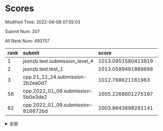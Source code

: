 # Scores

Modified Time: 2022-04-08 07:55:03

Submit Num: 207

All Rank Num: 493757

| rank |               submit               |       score        |       sigma        | pk_num |
| :--- | :--------------------------------- | :----------------- | :----------------- | :----- |
| 1    | jsonzb.test.submission_level_4     | 1013.0951580413819 | 0.8086850519618388 | 9545   |
| 2    | jsonzb.test.test_1                 | 1013.0589491889698 | 0.8014519923368131 | 9542   |
| 3    | cpp.21_12_24.submission-2b2ea0d7   | 1012.768621161963  | 0.7923776190645216 | 9540   |
| 56   | cpp.2022_01_09.submission-5b0e3de2 | 1005.2268601275197 | 0.7304689460399955 | 9538   |
| 62   | cpp.2022_01_09.submission-816672bd | 1003.8643898281141 | 0.7047789425141515 | 9540   |


<details>
<summary>全部</summary>

| rank |                 submit                 |       score        |       sigma        | pk_num |
| :--- | :------------------------------------- | :----------------- | :----------------- | :----- |
| 1    | jsonzb.test.submission_level_4         | 1013.0951580413819 | 0.8086850519618388 | 9545   |
| 2    | jsonzb.test.test_1                     | 1013.0589491889698 | 0.8014519923368131 | 9542   |
| 3    | cpp.21_12_24.submission-2b2ea0d7       | 1012.768621161963  | 0.7923776190645216 | 9540   |
| 4    | gobigger.level_3.submission_level_3_42 | 1011.5616409919901 | 0.7881921393524867 | 9543   |
| 5    | gobigger.level_3.submission_level_3_30 | 1010.9727148112534 | 0.7737475191033891 | 9537   |
| 6    | gobigger.level_3.submission_level_3_28 | 1010.9578513222154 | 0.7589671689253223 | 9545   |
| 7    | gobigger.level_3.submission_level_3_47 | 1010.9369749574316 | 0.7808203863578261 | 9537   |
| 8    | gobigger.level_3.submission_level_3_26 | 1010.8071170314735 | 0.7440130716801362 | 9541   |
| 9    | gobigger.level_3.submission_level_3_36 | 1010.7480278036256 | 0.7700659766076441 | 9540   |
| 10   | gobigger.level_3.submission_level_3_49 | 1010.5572986784874 | 0.7651647682327857 | 9541   |
| 11   | gobigger.level_3.submission_level_3_20 | 1010.5082439979664 | 0.7529448747252405 | 9539   |
| 12   | gobigger.level_3.submission_level_3_3  | 1010.4932841997144 | 0.7707616244739014 | 9538   |
| 13   | gobigger.level_3.submission_level_3_24 | 1010.4899017027562 | 0.7768164929847414 | 9545   |
| 14   | gobigger.level_3.submission_level_3_41 | 1010.4655682568799 | 0.7794589819429756 | 9542   |
| 15   | gobigger.level_3.submission_level_3_46 | 1010.4500158052931 | 0.7454067922181827 | 9545   |
| 16   | gobigger.level_3.submission_level_3_15 | 1010.4113108769116 | 0.7564230079668349 | 9535   |
| 17   | gobigger.level_3.submission_level_3_18 | 1010.4055874847584 | 0.7515313512377555 | 9542   |
| 18   | gobigger.level_3.submission_level_3_43 | 1010.2895921375703 | 0.7727868385255563 | 9543   |
| 19   | gobigger.level_3.submission_level_3_14 | 1010.2263106261981 | 0.7791492664515179 | 9541   |
| 20   | gobigger.level_3.submission_level_3_38 | 1010.2012642566756 | 0.7624514009201702 | 9541   |
| 21   | gobigger.level_3.submission_level_3_40 | 1010.195533440476  | 0.7727520712594044 | 9547   |
| 22   | gobigger.level_3.submission_level_3_32 | 1010.1548451639408 | 0.7717389420147365 | 9541   |
| 23   | gobigger.level_3.submission_level_3_2  | 1010.0996874739282 | 0.7557571975513275 | 9541   |
| 24   | gobigger.level_3.submission_level_3_27 | 1010.073367601546  | 0.7590582402550291 | 9541   |
| 25   | gobigger.level_3.submission_level_3_35 | 1009.9309822935696 | 0.7614721484135705 | 9548   |
| 26   | gobigger.level_3.submission_level_3_13 | 1009.9049692446428 | 0.7474430210020522 | 9541   |
| 27   | gobigger.level_3.submission_level_3_6  | 1009.8486904699727 | 0.7621565152856076 | 9545   |
| 28   | gobigger.level_3.submission_level_3_16 | 1009.8224367209187 | 0.7667704883949397 | 9544   |
| 29   | gobigger.level_3.submission_level_3_48 | 1009.8074340694561 | 0.7629359261986202 | 9546   |
| 30   | gobigger.level_3.submission_level_3_19 | 1009.7784208292188 | 0.7627402378727871 | 9540   |
| 31   | gobigger.level_3.submission_level_3_10 | 1009.7652282268779 | 0.7633878873837042 | 9536   |
| 32   | gobigger.level_3.submission_level_3_9  | 1009.7578220927775 | 0.7493427395222212 | 9537   |
| 33   | gobigger.level_3.submission_level_3_7  | 1009.7537683036334 | 0.7420530346083919 | 9546   |
| 34   | gobigger.level_3.submission_level_3_21 | 1009.7476223122569 | 0.7732706288160089 | 9543   |
| 35   | gobigger.level_3.submission_level_3_12 | 1009.6870838266814 | 0.7589771558289796 | 9539   |
| 36   | gobigger.level_3.submission_level_3_25 | 1009.6541793970414 | 0.7687426799443193 | 9545   |
| 37   | gobigger.level_3.submission_level_3_45 | 1009.6079557589713 | 0.75191397789788   | 9540   |
| 38   | gobigger.level_3.submission_level_3_29 | 1009.5792598922919 | 0.7609536092862719 | 9544   |
| 39   | gobigger.level_3.submission_level_3_0  | 1009.5590884176269 | 0.771172722717563  | 9542   |
| 40   | gobigger.level_3.submission_level_3_23 | 1009.4890721928841 | 0.7593490114047812 | 9541   |
| 41   | gobigger.level_3.submission_level_3_11 | 1009.4639510578123 | 0.7581681270258671 | 9539   |
| 42   | gobigger.level_3.submission_level_3_39 | 1009.3877775561259 | 0.756669660930229  | 9542   |
| 43   | gobigger.level_3.submission_level_3_5  | 1009.3245564664381 | 0.7557754218330645 | 9538   |
| 44   | gobigger.level_3.submission_level_3_22 | 1009.2548966407107 | 0.7439070689688879 | 9540   |
| 45   | gobigger.level_3.submission_level_3_33 | 1009.1379422850475 | 0.7420014939682787 | 9545   |
| 46   | gobigger.level_3.submission_level_3_8  | 1009.131334263182  | 0.7451328319915463 | 9544   |
| 47   | gobigger.level_3.submission_level_3_31 | 1009.121936391115  | 0.7436067440939831 | 9542   |
| 48   | gobigger.level_3.submission_level_3_1  | 1009.1051924200939 | 0.7573600900384003 | 9537   |
| 49   | gobigger.level_3.submission_level_3_37 | 1009.0079306137064 | 0.7444748249008247 | 9540   |
| 50   | gobigger.level_3.submission_level_3_17 | 1008.9658438082545 | 0.7542625542194763 | 9535   |
| 51   | gobigger.level_3.submission_level_3_44 | 1008.786259303282  | 0.7317738447190731 | 9543   |
| 52   | gobigger.level_3.submission_level_3_4  | 1008.4065803227903 | 0.7437174721241987 | 9541   |
| 53   | gobigger.level_3.submission_level_3_34 | 1008.2955617967417 | 0.7362663134191201 | 9541   |
| 54   | gobigger.level_1.submission_level_1_48 | 1005.6022786743471 | 0.7287367121201702 | 9539   |
| 55   | gobigger.level_1.submission_level_1_10 | 1005.3148485151023 | 0.7096897288017566 | 9544   |
| 56   | cpp.2022_01_09.submission-5b0e3de2     | 1005.2268601275197 | 0.7304689460399955 | 9538   |
| 57   | gobigger.level_1.submission_level_1_2  | 1004.3486544072639 | 0.7045452113095562 | 9543   |
| 58   | gobigger.level_1.submission_level_1_17 | 1004.2159012064798 | 0.7268776679989902 | 9543   |
| 59   | gobigger.level_1.submission_level_1_49 | 1004.0750854267527 | 0.7099579592954605 | 9545   |
| 60   | gobigger.level_1.submission_level_1_40 | 1004.0518832400546 | 0.7153634065668374 | 9543   |
| 61   | gobigger.level_1.submission_level_1_38 | 1004.038003170006  | 0.7184868898730224 | 9543   |
| 62   | cpp.2022_01_09.submission-816672bd     | 1003.8643898281141 | 0.7047789425141515 | 9540   |
| 63   | gobigger.level_1.submission_level_1_43 | 1003.8138766967514 | 0.7073997504207694 | 9539   |
| 64   | gobigger.level_1.submission_level_1_41 | 1003.7478977004941 | 0.719297330828511  | 9537   |
| 65   | gobigger.level_1.submission_level_1_46 | 1003.7290402436645 | 0.7060687223919726 | 9538   |
| 66   | gobigger.level_1.submission_level_1_19 | 1003.6136839904544 | 0.7221384057985669 | 9538   |
| 67   | gobigger.level_1.submission_level_1_11 | 1003.6117621957472 | 0.71062324873009   | 9538   |
| 68   | gobigger.level_1.submission_level_1_27 | 1003.5872838653446 | 0.7214273395734543 | 9536   |
| 69   | gobigger.level_1.submission_level_1_25 | 1003.5181768725398 | 0.7245821060419043 | 9547   |
| 70   | gobigger.level_1.submission_level_1_13 | 1003.5105193418648 | 0.7102361749720191 | 9530   |
| 71   | gobigger.level_1.submission_level_1_6  | 1003.495505645821  | 0.7045267980862966 | 9544   |
| 72   | gobigger.level_1.submission_level_1_30 | 1003.4615291926474 | 0.7413787573706806 | 9541   |
| 73   | gobigger.level_1.submission_level_1_31 | 1003.4184392249881 | 0.7060196027045662 | 9542   |
| 74   | gobigger.level_1.submission_level_1_16 | 1003.3664564595284 | 0.7183750858885181 | 9541   |
| 75   | gobigger.level_1.submission_level_1_7  | 1003.3528808025352 | 0.7183230463640037 | 9537   |
| 76   | gobigger.level_1.submission_level_1_33 | 1003.3460558627355 | 0.7283129407346679 | 9543   |
| 77   | gobigger.level_1.submission_level_1_45 | 1003.3374675015461 | 0.712452853588338  | 9545   |
| 78   | gobigger.level_1.submission_level_1_3  | 1003.3260373622836 | 0.7122919834908779 | 9540   |
| 79   | gobigger.level_1.submission_level_1_21 | 1003.2693978609514 | 0.7100321089666257 | 9531   |
| 80   | gobigger.level_1.submission_level_1_15 | 1003.2384650932813 | 0.7109538859209834 | 9546   |
| 81   | gobigger.level_1.submission_level_1_9  | 1003.1551501338579 | 0.7146103652441727 | 9536   |
| 82   | gobigger.level_1.submission_level_1_23 | 1003.1429079768072 | 0.7209624900388243 | 9546   |
| 83   | gobigger.level_1.submission_level_1_36 | 1003.075039513425  | 0.7185993066825911 | 9542   |
| 84   | gobigger.level_1.submission_level_1_37 | 1003.0600185137661 | 0.7248937602599994 | 9540   |
| 85   | gobigger.level_1.submission_level_1_32 | 1003.0537665238777 | 0.7139279227297521 | 9543   |
| 86   | gobigger.level_1.submission_level_1_12 | 1003.0378184337713 | 0.7261910265017825 | 9544   |
| 87   | gobigger.level_1.submission_level_1_5  | 1003.0270960184322 | 0.7115226118557828 | 9545   |
| 88   | gobigger.level_1.submission_level_1_20 | 1002.9899806889188 | 0.7143010835611459 | 9536   |
| 89   | gobigger.level_1.submission_level_1_0  | 1002.9765320475569 | 0.7215007202262069 | 9535   |
| 90   | gobigger.level_1.submission_level_1_28 | 1002.9274806729006 | 0.7084094477514545 | 9541   |
| 91   | gobigger.level_1.submission_level_1_35 | 1002.8413079194395 | 0.7182700455866335 | 9542   |
| 92   | gobigger.level_1.submission_level_1_14 | 1002.7888368577206 | 0.7079113734519413 | 9543   |
| 93   | gobigger.level_1.submission_level_1_22 | 1002.7534511989807 | 0.7234329323649487 | 9540   |
| 94   | gobigger.level_1.submission_level_1_39 | 1002.7170838977593 | 0.7021607043023211 | 9546   |
| 95   | gobigger.level_1.submission_level_1_47 | 1002.517482885558  | 0.6982132398071846 | 9541   |
| 96   | gobigger.level_1.submission_level_1_8  | 1002.4955554757694 | 0.7184188211137414 | 9542   |
| 97   | gobigger.level_1.submission_level_1_34 | 1002.4122277799543 | 0.7108437707991024 | 9539   |
| 98   | gobigger.level_1.submission_level_1_29 | 1002.3733298225853 | 0.707035205065069  | 9543   |
| 99   | gobigger.level_1.submission_level_1_42 | 1002.3328858234676 | 0.7123538285869792 | 9543   |
| 100  | gobigger.level_1.submission_level_1_4  | 1002.2063795331687 | 0.7184447555539506 | 9541   |
| 101  | gobigger.level_1.submission_level_1_26 | 1002.1528417381173 | 0.7134529454931273 | 9536   |
| 102  | gobigger.level_1.submission_level_1_24 | 1001.9860554898795 | 0.7134063241988805 | 9542   |
| 103  | gobigger.level_1.submission_level_1_18 | 1001.8674242940643 | 0.7233942492225547 | 9542   |
| 104  | gobigger.level_1.submission_level_1_44 | 1001.8459789143305 | 0.7058392633225501 | 9543   |
| 105  | gobigger.level_1.submission_level_1_1  | 1001.7011053293854 | 0.7160907862730993 | 9538   |
| 106  | gobigger.random.submission_random_36   | 997.2048591317993  | 0.7112689492893169 | 9539   |
| 107  | gobigger.random.submission_random_18   | 997.1751154503978  | 0.7088188891779659 | 9544   |
| 108  | gobigger.random.submission_random_22   | 997.1544267057408  | 0.7181300120421902 | 9541   |
| 109  | gobigger.random.submission_random_17   | 997.0405509182607  | 0.7037284848825355 | 9544   |
| 110  | gobigger.random.submission_random_20   | 997.0270900516592  | 0.7168516867162537 | 9545   |
| 111  | gobigger.random.submission_random_44   | 996.9461024210815  | 0.7167222137656712 | 9541   |
| 112  | gobigger.random.submission_random_12   | 996.8224815576116  | 0.708270507331444  | 9540   |
| 113  | gobigger.random.submission_random_15   | 996.7657245113011  | 0.704965795748216  | 9540   |
| 114  | gobigger.random.submission_random_0    | 996.7409744378132  | 0.701903340492837  | 9538   |
| 115  | gobigger.random.submission_random_34   | 996.7364363639379  | 0.7137734741016941 | 9543   |
| 116  | gobigger.random.submission_random_39   | 996.7282482292374  | 0.7072180155370292 | 9544   |
| 117  | gobigger.random.submission_random_43   | 996.7164326314726  | 0.709887172247717  | 9536   |
| 118  | gobigger.random.submission_random_49   | 996.6779806641007  | 0.7140801623951578 | 9542   |
| 119  | gobigger.random.submission_random_1    | 996.6715282141558  | 0.7099074094369128 | 9537   |
| 120  | gobigger.random.submission_random_5    | 996.585573741841   | 0.7042157246460135 | 9543   |
| 121  | gobigger.random.submission_random_21   | 996.5380870581836  | 0.6987945701599623 | 9540   |
| 122  | gobigger.random.submission_random_2    | 996.450865481702   | 0.7120255220936637 | 9537   |
| 123  | gobigger.random.submission_random_3    | 996.4431085871947  | 0.7130759286121513 | 9549   |
| 124  | gobigger.random.submission_random_9    | 996.3771807684094  | 0.7033114393576118 | 9539   |
| 125  | gobigger.random.submission_random_38   | 996.307924186995   | 0.7126063504613379 | 9541   |
| 126  | gobigger.random.submission_random_7    | 996.2109966951336  | 0.7158241484906974 | 9545   |
| 127  | gobigger.random.submission_random_40   | 996.190842937681   | 0.7072582351285764 | 9539   |
| 128  | gobigger.random.submission_random_8    | 996.1865258396219  | 0.7102077639429881 | 9542   |
| 129  | gobigger.random.submission_random_42   | 996.1689126751802  | 0.7215716742201337 | 9541   |
| 130  | gobigger.random.submission_random_48   | 996.1124802103659  | 0.7203126588343974 | 9542   |
| 131  | gobigger.random.submission_random_33   | 996.086339771875   | 0.7028465488137262 | 9536   |
| 132  | gobigger.random.submission_random_14   | 996.0391357724127  | 0.7086430210799638 | 9545   |
| 133  | gobigger.random.submission_random_27   | 995.9631937981112  | 0.7115736346546694 | 9541   |
| 134  | gobigger.random.submission_random_35   | 995.9200711942076  | 0.7135907066654168 | 9539   |
| 135  | gobigger.random.submission_random_26   | 995.884410190657   | 0.7291933161461622 | 9539   |
| 136  | gobigger.random.submission_random_25   | 995.865676470886   | 0.7066321274704532 | 9543   |
| 137  | gobigger.random.submission_random_4    | 995.8643981266325  | 0.7049650044531093 | 9539   |
| 138  | gobigger.random.submission_random_28   | 995.8479415243686  | 0.7153409091109623 | 9541   |
| 139  | gobigger.random.submission_random_37   | 995.8150020358622  | 0.7058720528219817 | 9545   |
| 140  | gobigger.random.submission_random_29   | 995.7934434564661  | 0.7070052802496152 | 9542   |
| 141  | gobigger.random.submission_random_46   | 995.7621727476698  | 0.7078229535065004 | 9539   |
| 142  | gobigger.random.submission_random_16   | 995.7617013658736  | 0.717941996046357  | 9539   |
| 143  | gobigger.random.submission_random_11   | 995.6046116671855  | 0.7009067488518972 | 9539   |
| 144  | gobigger.random.submission_random_31   | 995.5533178134696  | 0.7124898239730004 | 9539   |
| 145  | gobigger.random.submission_random_23   | 995.5453661322373  | 0.7069087997231198 | 9538   |
| 146  | gobigger.random.submission_random_45   | 995.4399864362911  | 0.7145114467553757 | 9542   |
| 147  | gobigger.random.submission_random_10   | 995.3336127664667  | 0.7188374754786787 | 9534   |
| 148  | gobigger.random.submission_random_41   | 995.3070564325086  | 0.7230348380586757 | 9539   |
| 149  | gobigger.random.submission_random_6    | 995.0278637045973  | 0.7042400410258739 | 9547   |
| 150  | gobigger.random.submission_random_30   | 994.8936418801594  | 0.7152660655397286 | 9539   |
| 151  | gobigger.random.submission_random_24   | 994.8494646882099  | 0.7079896279668061 | 9547   |
| 152  | gobigger.random.submission_random_47   | 994.7521738393547  | 0.7134100691388676 | 9545   |
| 153  | gobigger.random.submission_random_13   | 994.6840154263728  | 0.7231219337299214 | 9539   |
| 154  | gobigger.random.submission_random_32   | 994.6707679029358  | 0.7124624521152367 | 9547   |
| 155  | gobigger.random.submission_random_19   | 994.3275152385908  | 0.7198711339658324 | 9544   |
| 156  | gobigger.level_2.submission_level_2_44 | 994.2714423322606  | 0.709846226780318  | 9540   |
| 157  | gobigger.level_2.submission_level_2_46 | 993.8782336001543  | 0.730212300856174  | 9542   |
| 158  | gobigger.level_2.submission_level_2_25 | 993.7895305288594  | 0.7349130906831245 | 9542   |
| 159  | gobigger.level_2.submission_level_2_0  | 993.7644623781215  | 0.7378397422166385 | 9540   |
| 160  | gobigger.level_2.submission_level_2_4  | 993.6545715581517  | 0.7296219830354264 | 9540   |
| 161  | gobigger.level_2.submission_level_2_29 | 993.6396970104291  | 0.7429372298400603 | 9541   |
| 162  | gobigger.level_2.submission_level_2_13 | 993.5545273842326  | 0.7271586972741911 | 9543   |
| 163  | gobigger.level_2.submission_level_2_14 | 993.54088189103    | 0.7198134629036603 | 9540   |
| 164  | gobigger.level_2.submission_level_2_15 | 993.3995025774935  | 0.7291411722856832 | 9539   |
| 165  | gobigger.level_2.submission_level_2_41 | 993.3359149455556  | 0.7411166977648154 | 9543   |
| 166  | gobigger.level_2.submission_level_2_11 | 993.2605010702846  | 0.7296327808296338 | 9541   |
| 167  | gobigger.level_2.submission_level_2_42 | 993.1569290213688  | 0.7329506060252016 | 9544   |
| 168  | gobigger.level_2.submission_level_2_47 | 993.1111631692685  | 0.7602724332469338 | 9539   |
| 169  | gobigger.level_2.submission_level_2_21 | 993.0989048256304  | 0.7394828951940393 | 9539   |
| 170  | gobigger.level_2.submission_level_2_12 | 993.0613885242543  | 0.738225484366446  | 9549   |
| 171  | gobigger.level_2.submission_level_2_20 | 993.032877069643   | 0.7320504949088785 | 9538   |
| 172  | gobigger.level_2.submission_level_2_33 | 993.0101861895291  | 0.746459339557542  | 9543   |
| 173  | gobigger.level_2.submission_level_2_23 | 992.8807906704618  | 0.7377449017035779 | 9536   |
| 174  | gobigger.level_2.submission_level_2_43 | 992.8316931433884  | 0.7311062792393919 | 9540   |
| 175  | gobigger.level_2.submission_level_2_6  | 992.6305368354224  | 0.7299998266801834 | 9539   |
| 176  | gobigger.level_2.submission_level_2_3  | 992.5532976643211  | 0.7365012769913655 | 9540   |
| 177  | gobigger.level_2.submission_level_2_19 | 992.5040002042007  | 0.7446462319567247 | 9544   |
| 178  | gobigger.level_2.submission_level_2_45 | 992.4318883514537  | 0.7358292014874575 | 9540   |
| 179  | gobigger.level_2.submission_level_2_22 | 992.3908506983877  | 0.7537311849353588 | 9544   |
| 180  | gobigger.level_2.submission_level_2_18 | 992.3694807999916  | 0.7503544786257967 | 9545   |
| 181  | gobigger.level_2.submission_level_2_40 | 992.3217830711103  | 0.7255566551563958 | 9538   |
| 182  | gobigger.level_2.submission_level_2_49 | 992.2596492048145  | 0.7372462123880934 | 9543   |
| 183  | gobigger.level_2.submission_level_2_30 | 992.2574395912104  | 0.7563734804850397 | 9545   |
| 184  | gobigger.level_2.submission_level_2_8  | 992.1752659383108  | 0.7509266181283103 | 9539   |
| 185  | gobigger.level_2.submission_level_2_35 | 992.0970447298787  | 0.7336652754816928 | 9544   |
| 186  | gobigger.level_2.submission_level_2_5  | 992.0958347136992  | 0.737826210001848  | 9542   |
| 187  | gobigger.level_2.submission_level_2_37 | 991.9085407398737  | 0.752605876686031  | 9543   |
| 188  | gobigger.level_2.submission_level_2_34 | 991.8644431181293  | 0.7531769611649612 | 9540   |
| 189  | gobigger.level_2.submission_level_2_36 | 991.8478688351886  | 0.775513370352887  | 9542   |
| 190  | gobigger.level_2.submission_level_2_2  | 991.8378164570428  | 0.7370929533267462 | 9541   |
| 191  | gobigger.level_2.submission_level_2_28 | 991.8086873154539  | 0.7577920096727064 | 9543   |
| 192  | gobigger.level_2.submission_level_2_39 | 991.7844343948442  | 0.7367996398977381 | 9542   |
| 193  | gobigger.level_2.submission_level_2_10 | 991.7647766082354  | 0.7627880347808188 | 9541   |
| 194  | gobigger.level_2.submission_level_2_16 | 991.6435839351499  | 0.7492041251819729 | 9541   |
| 195  | gobigger.level_2.submission_level_2_1  | 991.6298579298291  | 0.7585407715153454 | 9543   |
| 196  | gobigger.level_2.submission_level_2_31 | 991.5315050774635  | 0.7386182359106727 | 9547   |
| 197  | gobigger.level_2.submission_level_2_9  | 991.3881009266889  | 0.7385275339355702 | 9537   |
| 198  | gobigger.level_2.submission_level_2_17 | 991.2030750113978  | 0.7521737173996601 | 9535   |
| 199  | gobigger.level_2.submission_level_2_24 | 991.1888927337852  | 0.756688947060962  | 9538   |
| 200  | gobigger.level_2.submission_level_2_27 | 990.9402639104023  | 0.7372906512912423 | 9542   |
| 201  | gobigger.level_2.submission_level_2_32 | 990.8473887459336  | 0.7710922837200755 | 9541   |
| 202  | gobigger.level_2.submission_level_2_26 | 990.7459348731037  | 0.7540673605216981 | 9538   |
| 203  | gobigger.level_2.submission_level_2_38 | 990.6259281106668  | 0.7668072498176166 | 9543   |
| 204  | gobigger.level_2.submission_level_2_48 | 990.5770083276336  | 0.7442188382379851 | 9541   |
| 205  | gobigger.level_2.submission_level_2_7  | 990.2301045707507  | 0.7557347617819147 | 9544   |
| 206  | gobigger.none.submission_none_1        | 977.569374206081   | 1.3343189765550585 | 9549   |
| 207  | gobigger.none.submission_none_0        | 976.7551629852056  | 1.2838176398199437 | 9543   |

</details>